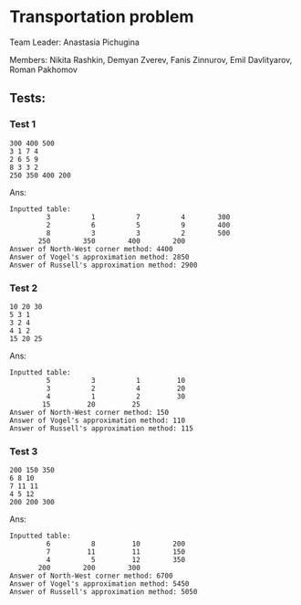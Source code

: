 # Transportation problem

Team Leader: Anastasia Pichugina

Members: Nikita Rashkin, Demyan Zverev, Fanis Zinnurov, Emil Davlityarov, Roman Pakhomov

## Tests:
### Test 1
```
300 400 500
3 1 7 4
2 6 5 9
8 3 3 2
250 350 400 200
```
Ans:
```
Inputted table:
         3          1          7          4        300 
         2          6          5          9        400 
         8          3          3          2        500 
       250        350        400        200 
Answer of North-West corner method: 4400
Answer of Vogel's approximation method: 2850
Answer of Russell's approximation method: 2900
```
### Test 2
```
10 20 30
5 3 1
3 2 4
4 1 2
15 20 25
```
Ans:
```
Inputted table:
         5          3          1         10 
         3          2          4         20 
         4          1          2         30 
        15         20         25 
Answer of North-West corner method: 150
Answer of Vogel's approximation method: 110
Answer of Russell's approximation method: 115
```
### Test 3
```
200 150 350
6 8 10
7 11 11
4 5 12
200 200 300
```
Ans:
```
Inputted table:
         6          8         10        200 
         7         11         11        150 
         4          5         12        350 
       200        200        300 
Answer of North-West corner method: 6700
Answer of Vogel's approximation method: 5450
Answer of Russell's approximation method: 5050
```
